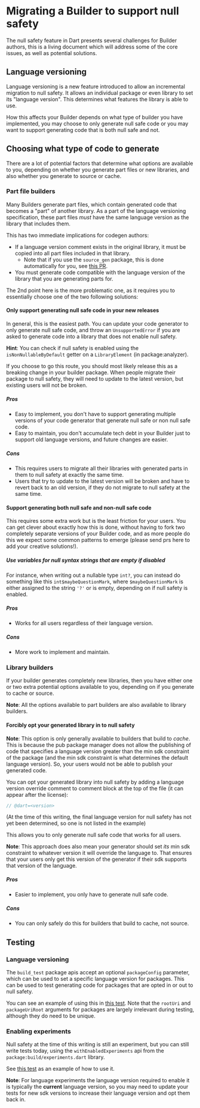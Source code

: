 # Migrating a Builder to support null safety

The null safety feature in Dart presents several challenges for Builder
authors, this is a living document which will address some of the core issues,
as well as potential solutions.

## Language versioning

Language versioning is a new feature introduced to allow an incremental
migration to null safety. It allows an individual package or even library
to set its "language version". This determines what features the library is
able to use.

How this affects your Builder depends on what type of builder you have
implemented, you may choose to only generate null safe code or you may want
to support generating code that is both null safe and not.

## Choosing what type of code to generate

There are a lot of potential factors that determine what options are available
to you, depending on whether you generate part files or new libraries, and
also whether you generate to source or cache.

### Part file builders

Many Builders generate part files, which contain generated code that becomes a
"part" of another library. As a part of the language versioning specification,
these part files _must_ have the same language version as the library that
includes them.

This has two immediate implications for codegen authors:

- If a language version comment exists in the original library, it must be
  copied into all part files included in that library.
  - Note that if you use the `source_gen` package, this is done automatically
    for you, see [this PR](https://github.com/dart-lang/source_gen/pull/472).
- You must generate code compatible with the language version of the library
  that you are generating parts for.

The 2nd point here is the more problematic one, as it requires you to
essentially choose one of the two following solutions:

#### Only support generating null safe code in your new releases

In general, this is the easiest path. You can update your code generator to
only generate null safe code, and throw an `UnsupportedError` if you are asked
to generate code into a library that does not enable null safety.

**Hint**: You can check if null safety is enabled using the
  `isNonNullableByDefault` getter on a `LibraryElement` (in package:analyzer).

If you choose to go this route, you should most likely release this as a
breaking change in your builder package. When people migrate their package to
null safety, they will need to update to the latest version, but existing users
will not be broken.

##### Pros

* Easy to implement, you don't have to support generating multiple versions of
  your code generator that generate null safe or non null safe code.
* Easy to maintain, you don't accumulate tech debt in your Builder just to
  support old language versions, and future changes are easier.

##### Cons

* This requires users to migrate all their libraries with generated parts in
  them to null safety at exactly the same time.
* Users that try to update to the latest version will be broken and have to
  revert back to an old version, if they do not migrate to null safety at the
  same time.

#### Support generating both null safe and non-null safe code

This requires some extra work but is the least friction for your users. You can
get clever about exactly how this is done, without having to fork two
completely separate versions of your Builder code, and as more people do this
we expect some common patterns to emerge (please send prs here to add your
creative solutions!).

##### Use variables for null syntax strings that are empty if disabled

For instance, when writing out a nullable type `int?`, you can instead do
something like this `int$maybeQuestionMark`, where `$maybeQuestionMark` is
either assigned to the string `'?'` or is empty, depending on if null safety is
enabled.

##### Pros

* Works for all users regardless of their language version.

##### Cons

* More work to implement and maintain.

### Library builders

If your builder generates completely new libraries, then you have either one or
two extra potential options available to you, depending on if you generate to
cache or source.

**Note**: All the options available to part builders are also available to
library builders.

#### Forcibly opt your generated library in to null safety

**Note**: This option is only generally available to builders that build to
_cache_. This is because the pub package manager does not allow the publishing
of code that specifies a language version greater than the min sdk constraint
of the package (and the min sdk constraint is what determines the default
language version). So, your users would not be able to publish your generated
code.

You can opt your generated library into null safety by adding a language
version override comment to comment block at the top of the file (it can appear
after the license):

```dart
// @dart=<version>
```

(At the time of this writing, the final language version for null safety has
not yet been determined, so one is not listed in the example)

This allows you to only generate null safe code that works for all users.

**Note**: This approach does also mean your generator should set _its_ min sdk
constraint to whatever version it will override the language to. That ensures
that your users only get this version of the generator if their sdk supports
that version of the language.

##### Pros

* Easier to implement, you only have to generate null safe code.

##### Cons

* You can only safely do this for builders that build to cache, not source.

## Testing

### Language versioning

The `build_test` package apis accept an optional `packageConfig` parameter,
which can be used to set a specific language version for packages. This can be
used to test generating code for packages that are opted in or out to null
safety.

You can see an example of using this in [this test][PackageConfig test]. Note
that the `rootUri` and `packageUriRoot` arguments for packages are largely
irrelevant during testing, although they do need to be unique.

### Enabling experiments

Null safety at the time of this writing is still an experiment, but you can
still write tests today, using the `withEnabledExperiments` api from the
`package:build/experiments.dart` library.

See [this test][withEnabledExperiments test] as an example of how to use it.

**Note**: For language experiments the language version required to enable it
is typically the **current** language version, so you may need to update your
tests for new sdk versions to increase their language version and opt them
back in.

[PackageConfig test]: https://github.com/dart-lang/build/blob/4c76bbfbdbf7e905ab155ad95299b4b306f8b529/build_test/test/test_builder_test.dart#L160
[withEnabledExperiments test]: https://github.com/dart-lang/build/blob/4c76bbfbdbf7e905ab155ad95299b4b306f8b529/build_resolvers/test/resolver_test.dart#L362
